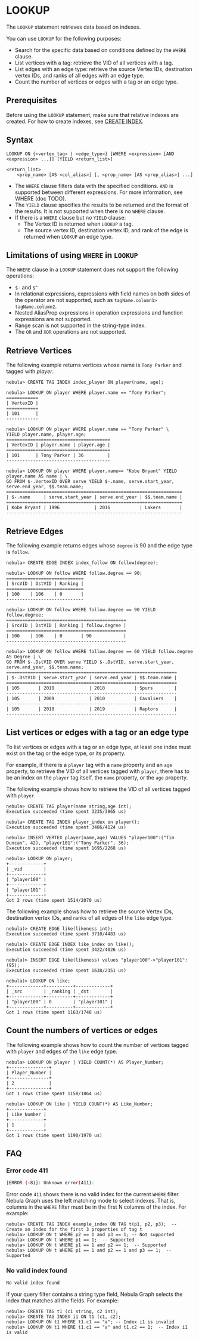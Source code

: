 # LOOKUP

The `LOOKUP` statement retrieves data based on indexes.

You can use `LOOKUP` for the following purposes:

- Search for the specific data based on conditions defined by the `WHERE` clause.
- List vertices with a tag: retrieve the VID of all vertices with a tag.
- List edges with an edge type: retrieve the source Vertex IDs, destination vertex IDs, and ranks of all edges with an edge type.
- Count the number of vertices or edges with a tag or an edge type.

## Prerequisites

Before using the `LOOKUP` statement, make sure that relative indexes are created. For how to create indexes, see [CREATE INDEX](../14.index-statements/1.create-native-index.md).

## Syntax

```ngql
LOOKUP ON {<vertex_tag> | <edge_type>} [WHERE <expression> [AND <expression> ...]] [YIELD <return_list>]

<return_list>
    <prop_name> [AS <col_alias>] [, <prop_name> [AS <prop_alias>] ...]
```

- The `WHERE` clause filters data with the specified conditions. `AND` is supported between different expressions. For more information, see WHERE (doc TODO).
- The `YIELD` clause specifies the results to be returned and the format of the results. It is not supported when there is no `WHERE` clause.
- If there is a `WHERE` clause but no `YIELD` clause:
  - The Vertex ID is returned when `LOOKUP` a tag.
  - The source vertex ID, destination vertex ID, and rank of the edge is returned when `LOOKUP` an edge type.

## Limitations of using `WHERE` in `LOOKUP`

The `WHERE` clause in a `LOOKUP` statement does not support the following operations:

- `$-` and `$^`
- In relational expressions, expressions with field names on both sides of the operator are not supported, such as `tagName.column1> tagName.column2`.
- Nested AliasProp expressions in operation expressions and function expressions are not supported.
- Range scan is not supported in the string-type index.
- The `OR` and `XOR` operations are not supported.

## Retrieve Vertices

The following example returns vertices whose name is `Tony Parker` and tagged with _player_.

```ngql
nebula> CREATE TAG INDEX index_player ON player(name, age);

nebula> LOOKUP ON player WHERE player.name == "Tony Parker";
============
| VertexID |
============
| 101      |
------------

nebula> LOOKUP ON player WHERE player.name == "Tony Parker" \
YIELD player.name, player.age;
=======================================
| VertexID | player.name | player.age |
=======================================
| 101      | Tony Parker | 36         |
---------------------------------------

nebula> LOOKUP ON player WHERE player.name== "Kobe Bryant" YIELD player.name AS name | \
GO FROM $-.VertexID OVER serve YIELD $-.name, serve.start_year, serve.end_year, $$.team.name;
==================================================================
| $-.name     | serve.start_year | serve.end_year | $$.team.name |
==================================================================
| Kobe Bryant | 1996             | 2016           | Lakers       |
------------------------------------------------------------------
```

## Retrieve Edges

The following example returns edges whose `degree` is 90 and the edge type is `follow`.

```ngql
nebula> CREATE EDGE INDEX index_follow ON follow(degree);

nebula> LOOKUP ON follow WHERE follow.degree == 90;
=============================
| SrcVID | DstVID | Ranking |
=============================
| 100    | 106    | 0       |
-----------------------------

nebula> LOOKUP ON follow WHERE follow.degree == 90 YIELD follow.degree;
=============================================
| SrcVID | DstVID | Ranking | follow.degree |
=============================================
| 100    | 106    | 0       | 90            |
---------------------------------------------

nebula> LOOKUP ON follow WHERE follow.degree == 60 YIELD follow.degree AS Degree | \
GO FROM $-.DstVID OVER serve YIELD $-.DstVID, serve.start_year, serve.end_year, $$.team.name;
================================================================
| $-.DstVID | serve.start_year | serve.end_year | $$.team.name |
================================================================
| 105       | 2010             | 2018           | Spurs        |
----------------------------------------------------------------
| 105       | 2009             | 2010           | Cavaliers    |
----------------------------------------------------------------
| 105       | 2018             | 2019           | Raptors      |
----------------------------------------------------------------
```

## List vertices or edges with a tag or an edge type

To list vertices or edges with a tag or an edge type, at least one index must exist on the tag or the edge type, or its property.

For example, if there is a `player` tag with a `name` property and an `age` property, to retrieve the VID of all vertices tagged with `player`, there has to be an index on the `player` tag itself, the `name` property, or the `age` property.

The following example shows how to retrieve the VID of all vertices tagged with `player`.

```nGQL
nebula> CREATE TAG player(name string,age int);
Execution succeeded (time spent 3235/3865 us)

nebula> CREATE TAG INDEX player_index on player();
Execution succeeded (time spent 3486/4124 us)

nebula> INSERT VERTEX player(name,age) VALUES "player100":("Tim Duncan", 42), "player101":("Tony Parker", 36);
Execution succeeded (time spent 1695/2268 us)

nebula> LOOKUP ON player;
+-------------+
| _vid        |
+-------------+
| "player100" |
+-------------+
| "player101" |
+-------------+
Got 2 rows (time spent 1514/2070 us)
```

The following example shows how to retrieve the source Vertex IDs, destination vertex IDs, and ranks of all edges of the `like` edge type.

```ngql
nebula)> CREATE EDGE like(likeness int);
Execution succeeded (time spent 3710/4483 us)

nebula)> CREATE EDGE INDEX like_index on like();
Execution succeeded (time spent 3422/4026 us)

nebula)> INSERT EDGE like(likeness) values "player100"->"player101":(95);
Execution succeeded (time spent 1638/2351 us)

nebula)> LOOKUP ON like;
+-------------+----------+-------------+
| _src        | _ranking | _dst        |
+-------------+----------+-------------+
| "player100" | 0        | "player101" |
+-------------+----------+-------------+
Got 1 rows (time spent 1163/1748 us)
```

## Count the numbers of vertices or edges

The following example shows how to count the number of vertices tagged with `player` and edges of the `like` edge type.

```ngql
nebula> LOOKUP ON player | YIELD COUNT(*) AS Player_Number;
+---------------+
| Player_Number |
+---------------+
| 2             |
+---------------+
Got 1 rows (time spent 1158/1864 us)

nebula> LOOKUP ON like | YIELD COUNT(*) AS Like_Number;
+-------------+
| Like_Number |
+-------------+
| 1           |
+-------------+
Got 1 rows (time spent 1190/1970 us)
```

## FAQ

### Error code 411

```bash
[ERROR (-8)]: Unknown error(411):
```

Error code `411` shows there is no valid index for the current `WHERE` filter. Nebula Graph uses the left matching mode to select indexes. That is, columns in the `WHERE` filter must be in the first N columns of the index. For example:

```ngql
nebula> CREATE TAG INDEX example_index ON TAG t(p1, p2, p3);  -- Create an index for the first 3 properties of tag t
nebula> LOOKUP ON t WHERE p2 == 1 and p3 == 1; -- Not supported
nebula> LOOKUP ON t WHERE p1 == 1;  -- Supported
nebula> LOOKUP ON t WHERE p1 == 1 and p2 == 1;  -- Supported
nebula> LOOKUP ON t WHERE p1 == 1 and p2 == 1 and p3 == 1;  -- Supported
```

### No valid index found

```bash
No valid index found
```

If your query filter contains a string type field, Nebula Graph selects the index that matches all the fields. For example:

```ngql
nebula> CREATE TAG t1 (c1 string, c2 int);
nebula> CREATE TAG INDEX i1 ON t1 (c1, c2);
nebula> LOOKUP ON t1 WHERE t1.c1 == "a"; -- Index i1 is invalid
nebula> LOOKUP ON t1 WHERE t1.c1 == "a" and t1.c2 == 1;  -- Index i1 is valid
```
